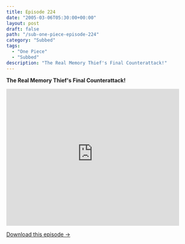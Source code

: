 ```yaml
---
title: Episode 224
date: "2005-03-06T05:30:00+00:00"
layout: post
draft: false
path: "/sub-one-piece-episode-224"
category: "Subbed"
tags:
  - "One Piece"
  - "Subbed"
description: "The Real Memory Thief's Final Counterattack!"
---
```


**The Real Memory Thief's Final Counterattack!**

<iframe width="640" height="360" src="https://www.rapidvideo.com/e/FXQGWGZ758" frameborder="0" marginwidth=0 marginheight=0 scrolling=no allowfullscreen style="max-width:90%;"></iframe>

<a href="http://ouo.io/qs/eCodkFEQ?s=https://www.rapidvideo.com/d/FXQGWGZ758" class="styled_a">Download this episode →</a>

